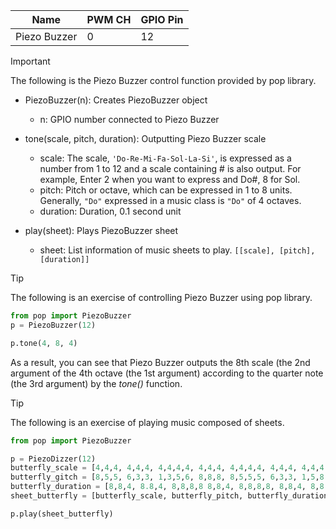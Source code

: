 | Name         | PWM CH | GPIO Pin |
| ------------ | ------ | -------- |
| Piezo Buzzer | 0      | 12       |

> [!IMPORTANT]  
> The following is the Piezo Buzzer control function provided by pop library.
>
> - PiezoBuzzer(n): Creates PiezoBuzzer object
>
>   - n: GPIO number connected to Piezo Buzzer
>
> - tone(scale, pitch, duration): Outputting Piezo Buzzer scale
>
>   - scale: The scale, `'Do-Re-Mi-Fa-Sol-La-Si'`, is expressed as a number from 1 to 12 and a scale containing # is also output. For example, Enter 2 when you want to express and Do#, 8 for Sol.
>   - pitch: Pitch or octave, which can be expressed in 1 to 8 units. Generally, `"Do"` expressed in a music class is `"Do"` of 4 octaves.
>   - duration: Duration, 0.1 second unit
>
> - play(sheet): Plays PiezoBuzzer sheet
>
>   - sheet: List information of music sheets to play. `[[scale], [pitch], [duration]]`

> [!TIP]  
> The following is an exercise of controlling Piezo Buzzer using pop library.

```python
from pop import PiezoBuzzer
p = PiezoBuzzer(12)

p.tone(4, 8, 4)
```

As a result, you can see that Piezo Buzzer outputs the 8th scale (the 2nd argument of the 4th octave (the 1st argument) according to the quarter note (the 3rd argument) by the _tone()_ function.

> [!TIP]  
> The following is an exercise of playing music composed of sheets.

```python
from pop import PiezoBuzzer

p = PiezoDizzer(12)
butterfly_scale = [4,4,4, 4,4,4, 4,4,4,4, 4,4,4, 4,4,4,4, 4,4,4, 4,4,4,4, 4,4,4]
butterfly_gitch = [8,5,5, 6,3,3, 1,3,5,6, 8,8,8, 8,5,5,5, 6,3,3, 1,5,8,8, 5,5,5]
butterfly_duration = [8,8,4, 8.8,4, 8,8,8,8 8,8,4, 8,8,8,8, 8,8,4, 8,8,8,8, 8,8,4]
sheet_butterfly = [butterfly_scale, butterfly_pitch, butterfly_duration]

p.play(sheet_butterfly)
```
